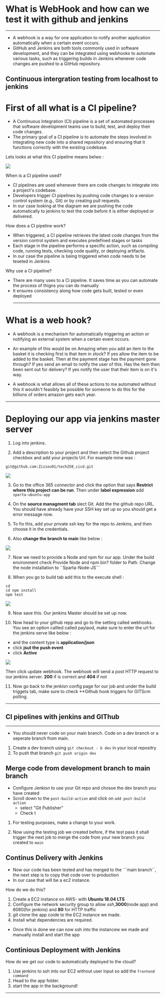 # What is WebHook and how can we test it with github and jenkins 
*****************************

* A webhook is a way for one application to notify another application automatically when a certain event occurs.
* GitHub and Jenkins are both tools commonly used in software development, and they can be integrated using webhooks to automate various tasks,    such as triggering builds in Jenkins whenever code changes are pushed to a GitHub repository.


## Continuous intergration testing from localhost to jenkins 
 
 # First of all what is a CI pipeline?

 * A Continuous Integration (CI) pipeline is a set of automated processes that software development teams use to build, test, and deploy their code changes. 
 * The primary goal of a CI pipeline is to automate the steps involved in integrating new code into a shared repository and ensuring that it functions correctly with the existing codebase.

  Lets looks at what this CI pipeline means belwo : 
 

![](/images/CICD.png)

When is a CI pipeline used?
* CI pipelines are used whenever there are code changes to integrate into a project's codebase.
* Developers trigger CI pipelines by pushing code changes to a version control system (e.g., Git) or by creating pull requests.
* In our case looking at the diagram we are pushing the code automatically to jenkins to test the code before it is either deployed or delivered.

How does a CI pipeline work?
* When triggered, a CI pipeline retrieves the latest code changes from the version control system and executes predefined stages or tasks
* Each stage in the pipeline performs a specific action, such as compiling code, running tests, checking code quality, or deploying artifacts.
* In our case the pipeline is being triggered when code needs to be teseted in Jenkins 
  
Why use a CI pipeline?
* There are many uses to a Ci pipeline. It saves time as you can automate the process of thigns you can do manually 
* It ensures consistency along how code gets built, tested or even deployed 
  ********************************



# What is a web hook?

* A webhook is a mechanism for automatically triggering an action or notifying an external system when a certain event occurs.

* An example of this would be on Amazing when you add an item to the basket it is checking first is that item in stock? If yes allow the item to be added to the basket. Then at the payment stage has the payment gone through? If yes send an email to notify the user of this. Has the item then been sent out for delivery? If yes notify the user that their item is on it's way.

* A webhook is what allows all of these actions to me automated without this it wouldn't feasibly be possible for someone to do this for the billions of orders amazon gets each year.

***********************************

# Deploying our app via jenkins master server 

1. Log into jenkins. 

2. Add a description to your project and then select the Github project checkbox and add your projects Url.
   For example mine was : 
```
git@github.com:Ziziou91/tech258_cicd.git
```

![](/images/sc.jpg)

3. Go to the office 365 connector and click the option that says **Restrict where this project can be run**. Then under **label expression** add ```sparta-ubuntu-app```


4. On the **source managment tab** slect Git. Add the the github repo URL. You should have already have your SSH key set up so you should get a error message now. 

5. To fix this, add your private ssh key for the repo to Jenkins, and then choose it in the credentials. 

6. Also **change the branch to main** like below : 

![](/images/sc2.jpg)


7. Now we need to provide a Node and npm for our app. Under the build environment check Provide Node and npm bin? folder to Path.
  Change the node installation to ``Sparta-Node-JS```

8. When you go to build tab add this to the execute shell : 


```
cd
cd npm install
npm test 
```

![](/images/done.jpg)


9. Now save this. Our jenkins Master should be set up now.

10. Now head to your github repp and go to the setting called webhooks. You see an option callled called paylaod, make sure to enter the url for the jenkins serve like below : 

 * and the content type is **application/json**
 * click **jsut the push event**
 * click **Active**


![](/images/3.jpeg)

Then click update webhook. The webhook will send a post HTTP request to our jenkins server. **200** if is correct and **404** if not

11. Now go back to the jenkisn config page for our job and under the build triggets tab, make sure to check **Github hook triggers for GITScm polling. 

***************************************************


## CI pipelines with jenkins and GIThub
*************************************

* You should never code on your main branch. Code on a dev branch or a seperate branch from main.



1. Create a dev branch using ```git checkout - b dev``` in your local repositry
2. To push that branch ```git push origin dev```

## Merge code from development branch to main branch
* Configure Jenkisn to use your Git repo and chosoe the dev branch you have created 
* Scroll down to the ```post-build-action``` and click on ```add post-build action```
   * select "Git Publisher"
   * Check t
1. For testing purposes, make a change to your work. 

2.  Now using the testing job we created before, if the test pass it shall trigger the next job to merge the code from your new branch you created to ```main```
  


## Continus Delivery with Jenkins 

* Now our code has been tested and has merged to the ```main branch``, the next step is to copy that code over to production
* In our case that will be a ec2 instance. 

How do we do this?

1. Create a EC2 instance on AWS- with **Ubuntu 18.04 LTS**
2. Configure the network security group to allow *ssh*,**3000**(node app) and 8080(for jenkins) and **80** for HTTP traffic
3. git clone the app coide to the EC2 instance we made.
4. Install what dependencies are required.

* Once this is done we can now ssh into the instancew we made and manually install and start the app

## Continious Deployment with Jenkins 

How do we get our code to automatically deployed to the cloud?

1. Use jenkins to ssh into our EC2 without user input so add the ```frontend command```
2. Head to the app folder.
3. start the app in the background!

***************************************************************


